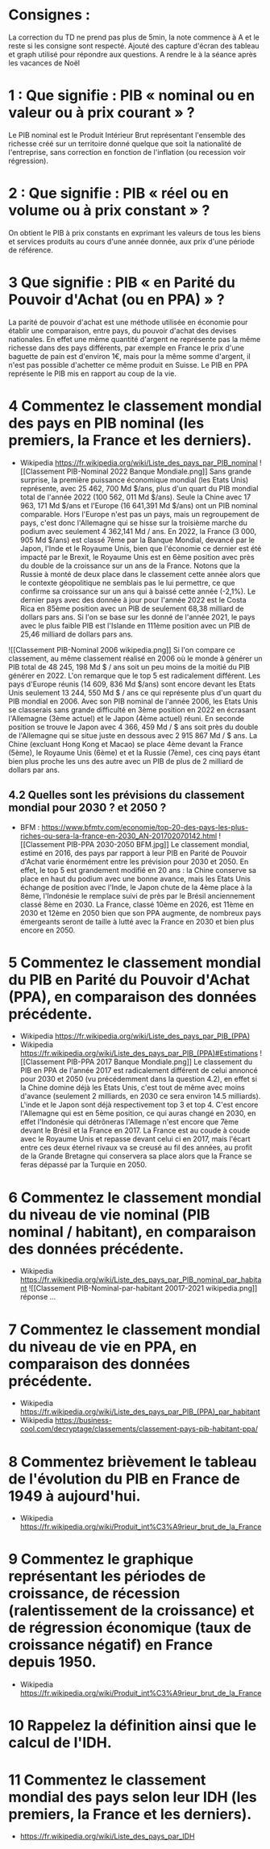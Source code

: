 # Consignes : 
La correction du TD ne prend pas plus de 5min, la note commence à A et le reste si les consigne sont respecté.
Ajouté des capture d'écran des tableau et graph utilisé pour répondre aux questions.
A rendre le à la séance après les vacances de Noël
# 1 : Que signifie : PIB « nominal ou en valeur ou à prix courant » ?
Le PIB nominal est le Produit Intérieur Brut représentant l'ensemble des richesse créé sur un territoire donné quelque que soit la nationalité de l'entreprise, sans correction en fonction de l'inflation (ou recession voir régression).
# 2 : Que signifie : PIB « réel ou en volume ou à prix constant » ?
On obtient le PIB à prix constants en exprimant les valeurs de tous les biens et services produits au cours d'une année donnée, aux prix d'une période de référence.
# 3 Que signifie : PIB « en Parité du Pouvoir d'Achat (ou en PPA) » ?
La parité de pouvoir d'achat est une méthode utilisée en économie pour établir une comparaison, entre pays, du pouvoir d'achat des devises nationales. En effet une même quantité d'argent ne représente pas la même richesse dans des pays différents, par exemple en France le prix d'une baguette de pain est d'environ 1€, mais pour la même somme d'argent, il n'est pas possible d'achetter ce même produit en Suisse.
Le PIB en PPA représente le PIB mis en rapport au coup de la vie.
# 4 Commentez le classement mondial des pays en PIB nominal (les premiers, la France et les derniers).
- Wikipedia https://fr.wikipedia.org/wiki/Liste_des_pays_par_PIB_nominal
![[Classement PIB-Nominal 2022 Banque Mondiale.png]]
Sans grande surprise, la première puissance économique mondial (les Etats Unis) représente, avec 25 462, 700 Md $/ans, plus d'un quart du PIB mondial total de l'année 2022 (100 562, 011 Md $/ans). Seule la Chine avec 17 963, 171 Md $/ans et l'Europe (16 641,391 Md $/ans) ont un PIB nominal comparable. Hors l'Europe n'est pas un pays, mais un regroupement de pays, c'est donc l'Allemagne qui se hisse sur la troisième marche du podium avec seulement 4 362,141 Md / ans.
En 2022, la France (3 000, 905 Md $/ans) est classé 7ème par la Banque Mondial, devancé par le Japon, l'Inde et le Royaume Unis, bien que l'économie ce dernier est été impacté par le Brexit, le Royaume Unis est en 6ème position avec près du double de la croissance sur un ans de la France.
Notons que la Russie à monté de deux place dans le classement cette année alors que le contexte géopolitique ne semblais pas le lui permettre, ce que confirme sa croissance sur un ans qui à baissé cette année (-2,1%).
Le dernier pays avec des donnée à jour pour l'année 2022 est le Costa Rica en 85ème position avec un PIB de seulement 68,38 milliard de dollars pars ans. Si l'on se base sur les donné de l'année 2021, le pays avec le plus faible PIB est l'Islande en 111ème position avec un PIB de 25,46 milliard de dollars pars ans.

![[Classement PIB-Nominal 2006 wikipedia.png]]
Si l'on compare ce classement, au même classement réalisé en 2006 où le monde à générer un PIB total de 48 245, 198 Md $ / ans soit un peu moins de la moitié du PIB générer en 2022. L'on remarque que le top 5 est radicalement différent. Les pays d'Europe réunis (14 609, 836 Md  $/ans) sont encore devant les Etats Unis seulement 13 244, 550 Md $ / ans ce qui représente plus d'un quart du PIB mondial en 2006. Avec son PIB nominal de l'année 2006, les Etats Unis se classerais sans grande difficulté en 3ème position en 2022 en écrasant l'Allemagne (3ème actuel) et le Japon (4ème actuel) réuni. En seconde position se trouve le Japon avec 4 366, 459 Md / $ ans soit près du double de l'Allemagne qui se situe juste en dessous avec 2 915 867 Md / $ ans. La Chine (excluant Hong Kong et Macao) se place 4ème devant la France (5ème), le Royaume Unis (6ème) et et la Russie (7ème), ces cinq pays étant bien plus proche les uns des autre avec un PIB de plus de 2 milliard de dollars par ans. 
## 4.2 Quelles sont les prévisions du classement mondial pour 2030 ? et 2050 ?
- BFM : https://www.bfmtv.com/economie/top-20-des-pays-les-plus-riches-ou-sera-la-france-en-2030_AN-201702070142.html
 ![[Classement PIB-PPA 2030-2050 BFM.jpg]]
Le classement mondial, estimé en 2016, des pays par rapport à leur PIB en Parité de Pouvoir d'Achat varie énormément entre les prévision pour 2030 et 2050. En effet, le top 5 est grandement modifié en 20 ans : la Chine conserve sa place en haut du podium avec une bonne avance, mais les Etats Unis échange de position avec l'Inde, le Japon chute de la 4ème place à la 8ème, l'Indonésie le remplace suivi de près par le Brésil anciennement classé 8ème en 2030.
La France, classé 10ème en 2026, est 11ème en 2030 et 12ème en 2050 bien que son PPA augmente, de nombreux pays émergeants seront de taille à lutté avec la France en 2030 et bien plus encore en 2050.
# 5 Commentez le classement mondial du PIB en Parité du Pouvoir d'Achat (PPA), en comparaison des données précédente.
- Wikipedia https://fr.wikipedia.org/wiki/Liste_des_pays_par_PIB_(PPA)
- Wikipedia https://fr.wikipedia.org/wiki/Liste_des_pays_par_PIB_(PPA)#Estimations
![[Classement PIB-PPA 2017 Banque Mondiale.png]]
Le classement du PIB en PPA de l'année 2017 est radicalement différent de celui annoncé pour 2030 et 2050 (vu précédemment dans la question 4.2), en effet si la Chine domine déjà les Etats Unis, c'est tout de même avec moins d'avance (seulement 2 milliards, en 2030 ce sera environ 14.5 milliards). L'inde et le Japon sont déjà respectivement top 3 et top 4. C'est encore l'Allemagne qui est en 5ème position, ce qui auras changé en 2030, en effet l'Indonésie qui détrôneras l'Allemage n'est encore que 7ème devant le Brésil et la France en 2017. La France est au coude à coude avec le Royaume Unis et repasse devant celui ci en 2017, mais l'écart entre ces deux éternel rivaux va se creusé au fil des années, au profit de la Grande Bretagne qui conservera sa place alors que la France se feras dépassé par la Turquie en 2050.
# 6 Commentez le classement mondial du niveau de vie nominal (PIB nominal / habitant), en comparaison des données précédente.
- Wikipedia https://fr.wikipedia.org/wiki/Liste_des_pays_par_PIB_nominal_par_habitant
![[Classement PIB-Nominal-par-habitant 20017-2021 wikipedia.png]]
réponse ...
# 7 Commentez le classement mondial du niveau de vie en PPA, en comparaison des données précédente.
- Wikipedia https://fr.wikipedia.org/wiki/Liste_des_pays_par_PIB_(PPA)_par_habitant 
- Wikipedia https://business-cool.com/decryptage/classements/classement-pays-pib-habitant-ppa/
# 8 Commentez brièvement le tableau de l'évolution du PIB en France de 1949 à aujourd'hui.
- Wikipedia https://fr.wikipedia.org/wiki/Produit_int%C3%A9rieur_brut_de_la_France
# 9 Commentez le graphique représentant les périodes de croissance, de récession (ralentissement de la croissance) et de régression économique (taux de croissance négatif) en France depuis 1950.
- Wikipedia https://fr.wikipedia.org/wiki/Produit_int%C3%A9rieur_brut_de_la_France
# 10 Rappelez la définition ainsi que le calcul de l'IDH.
# 11 Commentez le classement mondial des pays selon leur IDH (les premiers, la France et les derniers).
- https://fr.wikipedia.org/wiki/Liste_des_pays_par_IDH